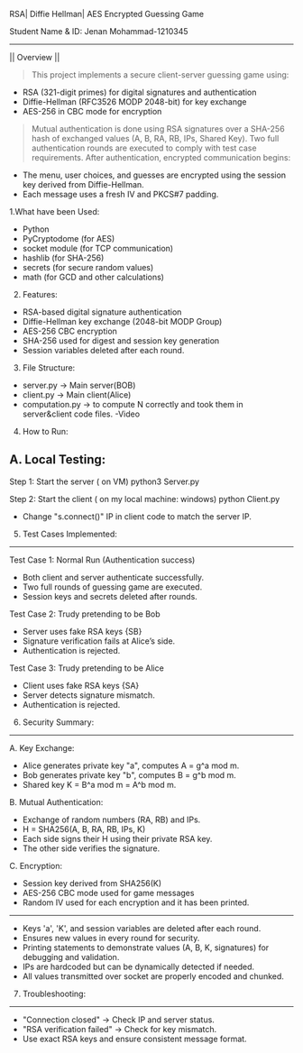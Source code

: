  RSA| Diffie Hellman| AES Encrypted Guessing Game

Student Name & ID: Jenan Mohammad-1210345

----------------------------------------------------------------
|| Overview ||

> This project implements a secure client-server guessing game using:

  - RSA (321-digit primes) for digital signatures and authentication
  - Diffie-Hellman (RFC3526 MODP 2048-bit) for key exchange
  - AES-256 in CBC mode for encryption
> Mutual authentication is done using RSA signatures over a SHA-256 hash of exchanged values (A, B, RA, RB, IPs, Shared Key).
> Two full authentication rounds are executed to comply with test case requirements.
> After authentication, encrypted communication begins:
  - The menu, user choices, and guesses are encrypted using the session key derived from Diffie-Hellman.
  - Each message uses a fresh IV and PKCS#7 padding.

1.What have been Used:
- Python
- PyCryptodome (for AES)
- socket module (for TCP communication)
- hashlib (for SHA-256)
- secrets (for secure random values)
- math (for GCD and other calculations)

2. Features:
- RSA-based digital signature authentication
- Diffie-Hellman key exchange (2048-bit MODP Group)
- AES-256 CBC encryption
- SHA-256 used for digest and session key generation
- Session variables deleted after each round.

3. File Structure:
- server.py → Main server(BOB)
- client.py → Main client(Alice)
- computation.py -> to compute N correctly and took them in server&client code files.
-Video
4. How to Run:

A. Local Testing:
------------------
Step 1: Start the server ( on VM)
python3 Server.py

Step 2: Start the client ( on my local machine: windows)
python Client.py

- Change "s.connect()" IP in client code to match the server IP.

5. Test Cases Implemented:
--------------------------
Test Case 1: Normal Run (Authentication success)
- Both client and server authenticate successfully.
- Two full rounds of guessing game are executed.
- Session keys and secrets deleted after rounds.

Test Case 2: Trudy pretending to be Bob
- Server uses fake RSA keys {SB}
- Signature verification fails at Alice’s side.
- Authentication is rejected.

Test Case 3: Trudy pretending to be Alice
- Client uses fake RSA keys {SA}
- Server detects signature mismatch.
- Authentication is rejected.

6. Security Summary:
-----------------------------
A. Key Exchange:
- Alice generates private key "a", computes A = g^a mod m.
- Bob generates private key "b", computes B = g^b mod m.
- Shared key K = B^a mod m = A^b mod m.

B. Mutual Authentication:
- Exchange of random numbers (RA, RB) and IPs.
- H = SHA256(A, B, RA, RB, IPs, K)
- Each side signs their H using their private RSA key.
- The other side verifies the signature.

C. Encryption:
- Session key derived from SHA256(K)
- AES-256 CBC mode used for game messages
- Random IV used for each encryption and it has been printed.

-----------------------
- Keys 'a', 'K', and session variables are deleted after each round.
- Ensures new values in every round for security.
- Printing statements to demonstrate values (A, B, K, signatures) for debugging and validation.
- IPs are hardcoded but can be dynamically detected if needed.
- All values transmitted over socket are properly encoded and chunked.

7. Troubleshooting:
--------------------
- "Connection closed" -> Check IP and server status.
- "RSA verification failed" -> Check for key mismatch.
- Use exact RSA keys and ensure consistent message format.

